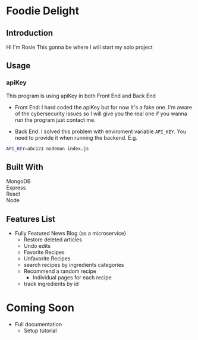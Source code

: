 # Foodie Delight 

## Introduction

Hi I'm Rosie
This gonna be where I will start my solo project

## Usage

### apiKey

This program is using apiKey in both Front End and Back End

- Front End: I hard coded the apiKey but for now it's a fake one. I'm aware of the cybersecurity issues so I will give you the real one if you wanna run the program just contact me.

- Back End: I solved this problem with enviroment variable `API_KEY`. You need to provide it when running the backend. E.g.

```bash
API_KEY=abc123 nodemon index.js
```
## Built With

MongoDB<br>
Express<br>
React<br>
Node<br>

## Features List
- Fully Featured News Blog (as a microservice)
	- Restore deleted articles
	- Undo edits
  - Favorite Recipes
  - Unfavorite Recipes
  - search recipes by ingredients categories
  - Recommend a random recipe
	- Individual pages for each recipe
  - track ingredients by id

# Coming Soon
- Full documentation
	- Setup tutorial



